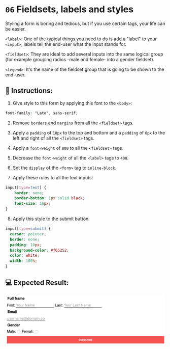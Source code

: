 # `06` Fieldsets, labels and styles

Styling a form is boring and tedious, but if you use certain tags, your life can be easier. 

`<label>`: One of the typical things you need to do is add a "label" to your `<input>`, labels tell the end-user what the input stands for.

`<fieldset>`: They are ideal to add several inputs into the same logical group (for example grouping radios -male and female- into a gender fieldset).

`<legend>`: It's the name of the fieldset group that is going to be shown to the end-user.

## 📝 Instructions:

1. Give style to this form by applying this font to the `<body>`:

```css
font-family: "Lato", sans-serif;
```

2. Remove `borders` and `margins` from all the `<fieldset>` tags. 

3. Apply a `padding` of `10px` to the top and bottom and a `padding` of `0px` to the left and right of all the `<fieldset>` tags. 

4. Apply a `font-weight` of `800` to all the `<fieldset>` tags.

5. Decrease the `font-weight` of all the `<label>` tags to `400`.

6. Set the `display` of the `<form>` tag to `inline-block`.

7. Apply these rules to all the text inputs:

```css
input[type=text] {
	border: none;
	border-bottom: 1px solid black;
	font-size: 16px;
}
```

8. Apply this style to the submit button:

```css
input[type=submit] {
  cursor: pointer;
  border: none;
  padding: 10px;
  background-color: #f65252;
  color: white;
  width: 100%;
}
```

## 💻 Expected Result:

![06-fieldsets-labels-and-styles](../../.learn/assets/NGmLdal.png?raw=true)
